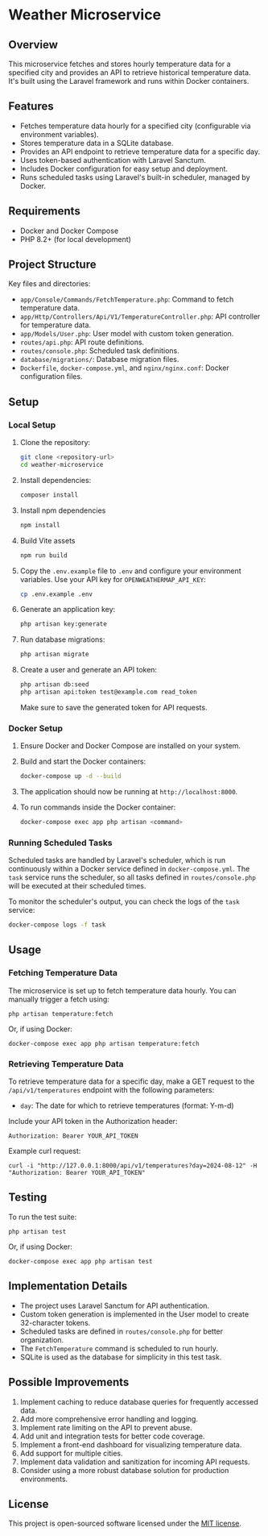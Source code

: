 # Weather Microservice

## Overview

This microservice fetches and stores hourly temperature data for a specified city and provides an API to retrieve historical temperature data. It's built using the Laravel framework and runs within Docker containers.

## Features

-   Fetches temperature data hourly for a specified city (configurable via environment variables).
-   Stores temperature data in a SQLite database.
-   Provides an API endpoint to retrieve temperature data for a specific day.
-   Uses token-based authentication with Laravel Sanctum.
-   Includes Docker configuration for easy setup and deployment.
-   Runs scheduled tasks using Laravel's built-in scheduler, managed by Docker.

## Requirements

-   Docker and Docker Compose
-   PHP 8.2+ (for local development)

## Project Structure

Key files and directories:

-   `app/Console/Commands/FetchTemperature.php`: Command to fetch temperature data.
-   `app/Http/Controllers/Api/V1/TemperatureController.php`: API controller for temperature data.
-   `app/Models/User.php`: User model with custom token generation.
-   `routes/api.php`: API route definitions.
-   `routes/console.php`: Scheduled task definitions.
-   `database/migrations/`: Database migration files.
-   `Dockerfile`, `docker-compose.yml`, and `nginx/nginx.conf`: Docker configuration files.

## Setup

### Local Setup

1. Clone the repository:

    ```bash
    git clone <repository-url>
    cd weather-microservice
    ```

2. Install dependencies:

    ```bash
    composer install
    ```

3. Install npm dependencies

    ```bash
    npm install
    ```

4. Build Vite assets

    ```bash
    npm run build
    ```

5. Copy the `.env.example` file to `.env` and configure your environment variables. Use your API key for `OPENWEATHERMAP_API_KEY`:

    ```bash
    cp .env.example .env
    ```

6. Generate an application key:

    ```bash
    php artisan key:generate
    ```

7. Run database migrations:

    ```bash
    php artisan migrate
    ```

8. Create a user and generate an API token:

    ```bash
    php artisan db:seed
    php artisan api:token test@example.com read_token
    ```

    Make sure to save the generated token for API requests.

### Docker Setup

1. Ensure Docker and Docker Compose are installed on your system.

2. Build and start the Docker containers:

    ```bash
    docker-compose up -d --build
    ```

3. The application should now be running at `http://localhost:8000`.

4. To run commands inside the Docker container:

    ```bash
    docker-compose exec app php artisan <command>
    ```

### Running Scheduled Tasks

Scheduled tasks are handled by Laravel's scheduler, which is run continuously within a Docker service defined in `docker-compose.yml`.
The `task` service runs the scheduler, so all tasks defined in `routes/console.php` will be executed at their scheduled times.

To monitor the scheduler's output, you can check the logs of the `task` service:

```bash
docker-compose logs -f task
```

## Usage

### Fetching Temperature Data

The microservice is set up to fetch temperature data hourly. You can manually trigger a fetch using:

```
php artisan temperature:fetch
```

Or, if using Docker:

```
docker-compose exec app php artisan temperature:fetch
```

### Retrieving Temperature Data

To retrieve temperature data for a specific day, make a GET request to the `/api/v1/temperatures` endpoint with the following parameters:

-   `day`: The date for which to retrieve temperatures (format: Y-m-d)

Include your API token in the Authorization header:

```
Authorization: Bearer YOUR_API_TOKEN
```

Example curl request:

```
curl -i "http://127.0.0.1:8000/api/v1/temperatures?day=2024-08-12" -H "Authorization: Bearer YOUR_API_TOKEN"

```

## Testing

To run the test suite:

```
php artisan test
```

Or, if using Docker:

```
docker-compose exec app php artisan test
```

## Implementation Details

-   The project uses Laravel Sanctum for API authentication.
-   Custom token generation is implemented in the User model to create 32-character tokens.
-   Scheduled tasks are defined in `routes/console.php` for better organization.
-   The `FetchTemperature` command is scheduled to run hourly.
-   SQLite is used as the database for simplicity in this test task.

## Possible Improvements

1. Implement caching to reduce database queries for frequently accessed data.
2. Add more comprehensive error handling and logging.
3. Implement rate limiting on the API to prevent abuse.
4. Add unit and integration tests for better code coverage.
5. Implement a front-end dashboard for visualizing temperature data.
6. Add support for multiple cities.
7. Implement data validation and sanitization for incoming API requests.
8. Consider using a more robust database solution for production environments.

## License

This project is open-sourced software licensed under the [MIT license](https://opensource.org/licenses/MIT).
